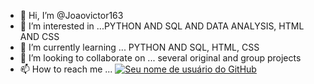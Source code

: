 
- 👋 Hi, I’m @Joaovictor163
- 👀 I’m interested in ...PYTHON AND SQL AND DATA ANALYSIS, HTML AND CSS
- 🌱 I’m currently learning ... PYTHON AND SQL, HTML, CSS
- 💞️ I’m looking to collaborate on ... several original and group projects
- 📫 How to reach me ... 
[![Seu nome de usuário do GitHub](https://github-readme-stats.vercel.app/api?username=Joaovictor163)](https://github.com/anuraghazra/github-readme-stats)

<!---
Joaovictor163/Joaovictor163 is a ✨ special ✨ repository because its `README.md` (this file) appears on your GitHub profile.
You can click the Preview link to take a look at your changes.
--->


